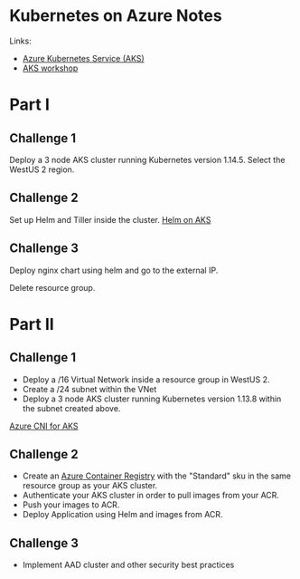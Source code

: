 # Kubernetes on Azure Notes

Links:

- [Azure Kubernetes Service \(AKS\)](https://docs.microsoft.com/en-us/azure/aks/)
- [AKS workshop](https://aksworkshop.io/)


# Part I

## Challenge 1 

Deploy a 3 node AKS cluster running Kubernetes version 1.14.5. Select the WestUS 2 region.

## Challenge 2 

Set up Helm and Tiller inside the cluster. [Helm on AKS](https://docs.microsoft.com/en-us/azure/aks/kubernetes-helm)

## Challenge 3

Deploy nginx chart using helm and go to the external IP.


Delete resource group.

# Part II

## Challenge 1

- Deploy a /16 Virtual Network inside a resource group in WestUS 2.
- Create a /24 subnet within the VNet
- Deploy a 3 node AKS cluster running Kubernetes version 1.13.8 within the subnet created above.

[Azure CNI for AKS](https://docs.microsoft.com/en-us/azure/aks/configure-azure-cni)

## Challenge 2

- Create an [Azure Container Registry](https://docs.microsoft.com/en-us/azure/container-registry/container-registry-get-started-azure-cli) with the "Standard" sku in the same resource group as your AKS cluster. 
- Authenticate your AKS cluster in order to pull images from your ACR.
- Push your images to ACR.
- Deploy Application using Helm and images from ACR. 

## Challenge 3

- Implement AAD cluster and other security best practices